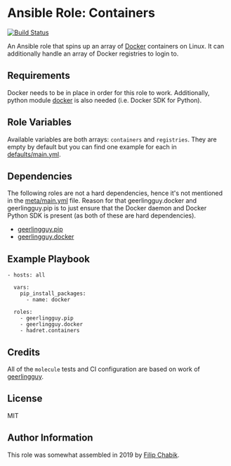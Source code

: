 Ansible Role: Containers
========================

[![Build Status](https://travis-ci.com/hadret/ansible-role-containers.svg?branch=master)](https://travis-ci.com/hadret/ansible-role-containers)

An Ansible role that spins up an array of [Docker](https://docker.com)
containers on Linux. It can additionally handle an array of Docker registries
to login to.

Requirements
------------

Docker needs to be in place in order for this role to work. Additionally, python
module [docker](https://pypi.org/project/docker) is also needed (i.e. Docker
SDK for Python).

Role Variables
--------------

Available variables are both arrays: `containers` and `registries`. They are
empty by default but you can find one example for each in
[defaults/main.yml](defaults/main.yml).

Dependencies
------------

The following roles are not a hard dependencies, hence it's not mentioned in the
[meta/main.yml](meta/main.yml) file. Reason for that geerlingguy.docker and
geerlingguy.pip is to just ensure that the Docker daemon and Docker Python SDK
is present (as both of these are hard dependencies).

- [geerlingguy.pip](https://github.com/geerlingguy/ansible-role-pip)
- [geerlingguy.docker](https://github.com/geerlingguy/ansible-role-docker)

Example Playbook
----------------

```
- hosts: all

  vars:
    pip_install_packages:
      - name: docker

  roles:
    - geerlingguy.pip
    - geerlingguy.docker
    - hadret.containers
```

Credits
-------

All of the `molecule` tests and CI configuration are based on work of
[geerlingguy](https://github.com/geerlingguy).

License
-------

MIT

Author Information
------------------

This role was somewhat assembled in 2019 by [Filip Chabik](https://chabik.com).
